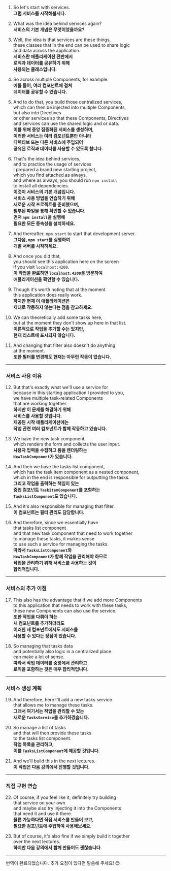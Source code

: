 1. So let's start with services.  
   **그럼 서비스를 시작해봅시다.**

2. What was the idea behind services again?  
   **서비스의 기본 개념은 무엇이었을까요?**

3. Well, the idea is that services are these things,  
   these classes that in the end can be used to share logic  
   and data across the application.  
   **서비스란 애플리케이션 전반에서  
   로직과 데이터를 공유하기 위해  
   사용되는 클래스입니다.**

4. So across multiple Components, for example.  
   **예를 들어, 여러 컴포넌트에 걸쳐  
   데이터를 공유할 수 있습니다.**

5. And to do that, you build those centralized services,  
   which can then be injected into multiple Components,  
   but also into Directives  
   or other services so that these Components, Directives  
   and services can use the shared logic and or data.  
   **이를 위해 중앙 집중화된 서비스를 생성하며,  
   이러한 서비스는 여러 컴포넌트뿐만 아니라  
   디렉티브 또는 다른 서비스에 주입되어  
   공유된 로직과 데이터를 사용할 수 있도록 합니다.**

6. That's the idea behind services,  
   and to practice the usage of services  
   I prepared a brand new starting project,  
   which you find attached as always,  
   and where as always, you should run `npm install`  
   to install all dependencies.  
   **이것이 서비스의 기본 개념입니다.  
   서비스 사용 방법을 연습하기 위해  
   새로운 시작 프로젝트를 준비했으며,  
   첨부된 파일을 통해 확인할 수 있습니다.  
   먼저 `npm install`을 실행해  
   필요한 모든 종속성을 설치하세요.**

7. And thereafter, `npm start` to start that development server.  
   **그다음, `npm start`를 실행하여  
   개발 서버를 시작하세요.**

8. And once you did that,  
   you should see this application here on the screen  
   if you visit `localhost:4200`.  
   **이 작업을 완료하면 `localhost:4200`을 방문하여  
   애플리케이션을 확인할 수 있습니다.**

9. Though it's worth noting that at the moment  
   this application does really work.  
   **하지만 현재 이 애플리케이션은  
   제대로 작동하지 않는다는 점을 참고하세요.**

10. We can theoretically add some tasks here,  
    but at the moment they don't show up here in that list.  
    **이론적으로 작업을 추가할 수는 있지만,  
    현재 리스트에 표시되지 않습니다.**

11. And changing that filter also doesn't do anything  
    at the moment.  
    **또한 필터를 변경해도 현재는 아무런 작동이 없습니다.**

---

### 서비스 사용 이유

12. But that's exactly what we'll use a service for  
    because in this starting application I provided to you,  
    we have multiple task-related Components  
    that are working together.  
    **하지만 이 문제를 해결하기 위해  
    서비스를 사용할 것입니다.  
    제공된 시작 애플리케이션에는  
    작업 관련 여러 컴포넌트가 함께 작동하고 있습니다.**

13. We have the new task component,  
    which renders the form and collects the user input.  
    **사용자 입력을 수집하고 폼을 렌더링하는  
    `NewTaskComponent`가 있습니다.**

14. And then we have the tasks list component,  
    which has the task item component as a nested component,  
    which in the end is responsible for outputting the tasks.  
    **그리고 작업을 출력하는 책임이 있는  
    중첩 컴포넌트 `TaskItemComponent`를 포함하는  
    `TasksListComponent`도 있습니다.**

15. And it's also responsible for managing that filter.  
    **이 컴포넌트는 필터 관리도 담당합니다.**

16. And therefore, since we essentially have  
    that tasks list component  
    and that new task component that need to work together  
    to manage these tasks, it makes sense  
    to use such a service for managing the tasks.  
    **따라서 `TasksListComponent`와  
    `NewTaskComponent`가 함께 작업을 관리해야 하므로  
    작업을 관리하기 위해 서비스를 사용하는 것이  
    합리적입니다.**

---

### 서비스의 추가 이점

17. This also has the advantage that if we add more Components  
    to this application that needs to work with these tasks,  
    these new Components can also use the service.  
    **또한 작업을 다뤄야 하는  
    새 컴포넌트를 추가하더라도  
    이러한 새 컴포넌트에서도 서비스를  
    사용할 수 있다는 장점이 있습니다.**

18. So managing that tasks data  
    and potentially also logic in a centralized place  
    can make a lot of sense.  
    **따라서 작업 데이터를 중앙에서 관리하고  
    로직을 포함하는 것은 매우 합리적입니다.**

---

### 서비스 생성 계획

19. And therefore, here I'll add a new tasks service  
    that allows me to manage these tasks.  
    **그래서 여기서는 작업을 관리할 수 있는  
    새로운 `TasksService`를 추가하겠습니다.**

20. So manage a list of tasks  
    and that will then provide these tasks  
    to the tasks list component.  
    **작업 목록을 관리하고,  
    이를 `TasksListComponent`에 제공할 것입니다.**

21. And we'll build this in the next lectures.  
    **이 작업은 다음 강의에서 진행할 것입니다.**

---

### 직접 구현 연습

22. Of course, if you feel like it, definitely try building  
    that service on your own  
    and maybe also try injecting it into the Components  
    that need it and use it there.  
    **물론 가능하다면 직접 서비스를 만들어 보고,  
    필요한 컴포넌트에 주입하여 사용해보세요.**

23. But of course, it's also fine if we simply build it together  
    over the next lectures.  
    **하지만 다음 강의에서 함께 만들어도 괜찮습니다.**

---

번역이 완료되었습니다. 추가 요청이 있다면 말씀해 주세요! 😊
